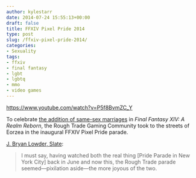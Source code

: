 ```yaml
---
author: kylestarr
date: 2014-07-24 15:55:13+00:00
draft: false
title: FFXIV Pixel Pride 2014
type: post
slug: /ffxiv-pixel-pride-2014/
categories:
- Sexuality
tags:
- ffxiv
- final fantasy
- lgbt
- lgbtq
- mmo
- video games
---
```


<https://www.youtube.com/watch?v=P5f8BvmZC_Y>

To celebrate [the addition of same-sex marriages](/2014/06/11/final-fantasy-14-gets-same-sex-marriage/) in _Final Fantasy XIV: A Realm Reborn_, the Rough Trade Gaming Community took to the streets of Eorzea in the inaugural FFXIV Pixel Pride parade.

[J. Bryan Lowder, Slate](http://www.slate.com/blogs/outward/2014/07/22/watch_a_video_game_pride_parade_courtesy_of_final_fantasy_and_the_rough.html):

> I must say, having watched both the real thing [Pride Parade in New York City] back in June and now this, the Rough Trade parade seemed—pixilation aside—the more joyous of the two.
